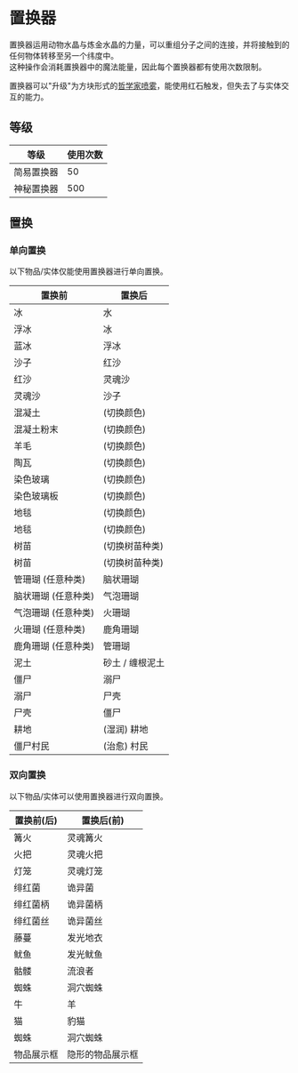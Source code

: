 # 置换器

置换器运用动物水晶与炼金水晶的力量，可以重组分子之间的连接，并将接触到的任何物体转移至另一个纬度中。  
这种操作会消耗置换器中的魔法能量，因此每个置换器都有使用次数限制。

置换器可以"升级"为方块形式的[哲学家喷雾](./Philosophers-Spray)，能使用红石触发，但失去了与实体交互的能力。

## 等级

| 等级 | 使用次数 |
| --- | ------ |
| 简易置换器 | 50 |
| 神秘置换器 | 500 |

## 置换

### 单向置换

以下物品/实体仅能使用置换器进行单向置换。

| 置换前 | 置换后 |
| --- | --- |
| 冰 | 水 |
| 浮冰 | 冰 |
| 蓝冰 | 浮冰 |
| 沙子 | 红沙 |
| 红沙 | 灵魂沙 |
| 灵魂沙 | 沙子 |
| 混凝土 | (切换颜色) |
| 混凝土粉末 | (切换颜色) |
| 羊毛 | (切换颜色) |
| 陶瓦 | (切换颜色) |
| 染色玻璃 | (切换颜色) |
| 染色玻璃板 | (切换颜色) |
| 地毯 | (切换颜色) |
| 地毯 | (切换颜色) |
| 树苗 | (切换树苗种类) |
| 树苗 | (切换树苗种类) |
| 管珊瑚 (任意种类) | 脑状珊瑚 |
| 脑状珊瑚 (任意种类) | 气泡珊瑚 |
| 气泡珊瑚 (任意种类) | 火珊瑚 |
| 火珊瑚 (任意种类) | 鹿角珊瑚 |
| 鹿角珊瑚 (任意种类) | 管珊瑚 |
| 泥土 | 砂土 / 缠根泥土 |
| 僵尸 | 溺尸 |
| 溺尸 | 尸壳 |
| 尸壳 | 僵尸 |
| 耕地 | (湿润) 耕地 |
| 僵尸村民 | (治愈) 村民 |

### 双向置换

以下物品/实体可以使用置换器进行双向置换。

| 置换前(后) | 置换后(前) |
| --- | --- |
| 篝火 | 灵魂篝火 |
| 火把 | 灵魂火把 |
| 灯笼 | 灵魂灯笼 |
| 绯红菌 | 诡异菌 |
| 绯红菌柄 | 诡异菌柄 |
| 绯红菌丝 | 诡异菌丝 |
| 藤蔓 | 发光地衣 |
| 鱿鱼 | 发光鱿鱼 |
| 骷髅 | 流浪者 |
| 蜘蛛 | 洞穴蜘蛛 |
| 牛 | 羊 |
| 猫 | 豹猫 |
| 蜘蛛 | 洞穴蜘蛛 |
| 物品展示框 | 隐形的物品展示框 |
